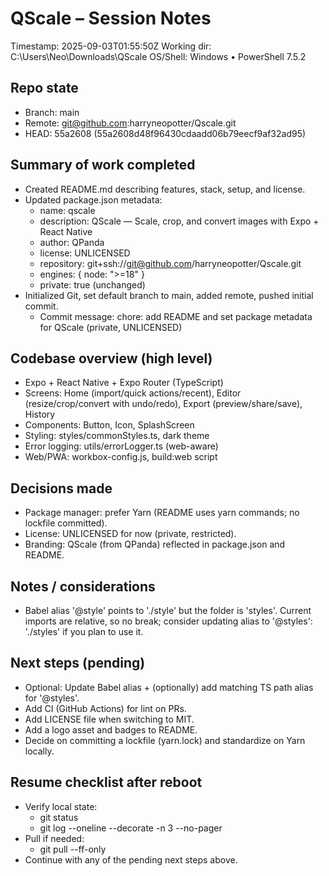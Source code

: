 # QScale – Session Notes

Timestamp: 2025-09-03T01:55:50Z
Working dir: C:\Users\Neo\Downloads\QScale
OS/Shell: Windows • PowerShell 7.5.2

## Repo state
- Branch: main
- Remote: git@github.com:harryneopotter/Qscale.git
- HEAD: 55a2608 (55a2608d48f96430cdaadd06b79eecf9af32ad95)

## Summary of work completed
- Created README.md describing features, stack, setup, and license.
- Updated package.json metadata:
  - name: qscale
  - description: QScale — Scale, crop, and convert images with Expo + React Native
  - author: QPanda
  - license: UNLICENSED
  - repository: git+ssh://git@github.com/harryneopotter/Qscale.git
  - engines: { node: ">=18" }
  - private: true (unchanged)
- Initialized Git, set default branch to main, added remote, pushed initial commit.
  - Commit message: chore: add README and set package metadata for QScale (private, UNLICENSED)

## Codebase overview (high level)
- Expo + React Native + Expo Router (TypeScript)
- Screens: Home (import/quick actions/recent), Editor (resize/crop/convert with undo/redo), Export (preview/share/save), History
- Components: Button, Icon, SplashScreen
- Styling: styles/commonStyles.ts, dark theme
- Error logging: utils/errorLogger.ts (web-aware)
- Web/PWA: workbox-config.js, build:web script

## Decisions made
- Package manager: prefer Yarn (README uses yarn commands; no lockfile committed).
- License: UNLICENSED for now (private, restricted).
- Branding: QScale (from QPanda) reflected in package.json and README.

## Notes / considerations
- Babel alias '@style' points to './style' but the folder is 'styles'. Current imports are relative, so no break; consider updating alias to '@styles': './styles' if you plan to use it.

## Next steps (pending)
- Optional: Update Babel alias + (optionally) add matching TS path alias for '@styles'.
- Add CI (GitHub Actions) for lint on PRs.
- Add LICENSE file when switching to MIT.
- Add a logo asset and badges to README.
- Decide on committing a lockfile (yarn.lock) and standardize on Yarn locally.

## Resume checklist after reboot
- Verify local state:
  - git status
  - git log --oneline --decorate -n 3 --no-pager
- Pull if needed:
  - git pull --ff-only
- Continue with any of the pending next steps above.

